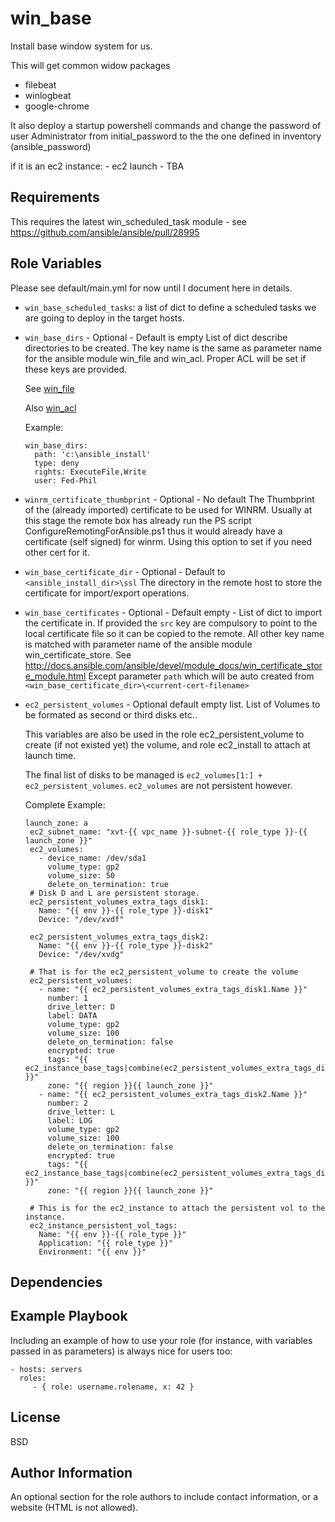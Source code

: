 win_base
=========

Install base window system for us.

This will get common widow packages

- filebeat
- winlogbeat
- google-chrome

It also deploy a startup powershell commands and change the password of user
Administrator from initial_password to the the one defined in inventory
(ansible_password)

if it is an ec2 instance:
    - ec2 launch
    - TBA
    

Requirements
------------

This requires the latest win_scheduled_task module - see
https://github.com/ansible/ansible/pull/28995

Role Variables
--------------

Please see default/main.yml for now until I document here in details.

- `win_base_scheduled_tasks`: a list of dict to define a scheduled tasks we are
going to deploy in the target hosts.

- `win_base_dirs` - Optional - Default is empty 
   List of dict describe directories to be created. The key name is the same as
   parameter name for the ansible module win_file and win_acl. Proper ACL will
   be set if these keys are provided. 

   See [win_file](http://docs.ansible.com/ansible/latest/win_file_module.html)

   Also [win_acl](http://docs.ansible.com/ansible/latest/win_acl_module.html)

   Example:
   ```
   win_base_dirs:
     path: 'c:\ansible_install'
     type: deny
     rights: ExecuteFile,Write
     user: Fed-Phil
   ```

- `winrm_certificate_thumbprint` - Optional - No default 
   The Thumbprint of the (already imported) certificate to be used for WINRM.
   Usually at this stage the remote box has already run the PS script
   ConfigureRemotingForAnsible.ps1 thus it would already have a certificate (self
   signed) for winrm. Using this option to set if you need other cert for it.

- `win_base_certificate_dir` - Optional - Default to `<ansible_install_dir>\ssl`
 The directory in the remote host to store the certificate for import/export
 operations.

- `win_base_certificates` - Optional - Default empty - List of dict to import the certificate in.
 If provided the `src` key are compulsory to point to the local certificate
 file so it can be copied to the remote. All other key name is matched with
 parameter name of the ansible module win_certificate_store.
 See http://docs.ansible.com/ansible/devel/module_docs/win_certificate_store_module.html
 Except parameter `path` which will be auto created from `<win_base_certificate_dir>\<current-cert-filename>`
 
- `ec2_persistent_volumes` - Optional default empty list. 
   List of Volumes to be formated as second or third disks etc..

   This variables are also be used in the role ec2_persistent_volume to create
   (if not existed yet) the volume, and role ec2_install to attach at launch
   time.

   The final list of disks to be managed is 
   `ec2_volumes[1:] + ec2_persistent_volumes`. 
   `ec2_volumes` are not persistent however. 
   
   Complete Example:
   ```
   launch_zone: a
    ec2_subnet_name: "xvt-{{ vpc_name }}-subnet-{{ role_type }}-{{ launch_zone }}"
    ec2_volumes:
	  - device_name: /dev/sda1
	    volume_type: gp2
	    volume_size: 50
	    delete_on_termination: true
	# Disk D and L are persistent storage.
	ec2_persistent_volumes_extra_tags_disk1:
	  Name: "{{ env }}-{{ role_type }}-disk1"
	  Device: "/dev/xvdf"
	
	ec2_persistent_volumes_extra_tags_disk2:
	  Name: "{{ env }}-{{ role_type }}-disk2"
	  Device: "/dev/xvdg"
	
	# That is for the ec2_persistent_volume to create the volume
	ec2_persistent_volumes:
	  - name: "{{ ec2_persistent_volumes_extra_tags_disk1.Name }}"
	    number: 1
	    drive_letter: D
	    label: DATA
	    volume_type: gp2
	    volume_size: 100
	    delete_on_termination: false
	    encrypted: true
	    tags: "{{ ec2_instance_base_tags|combine(ec2_persistent_volumes_extra_tags_disk1) }}"
	    zone: "{{ region }}{{ launch_zone }}"
	  - name: "{{ ec2_persistent_volumes_extra_tags_disk2.Name }}"
	    number: 2
	    drive_letter: L
	    label: LOG
	    volume_type: gp2
	    volume_size: 100
	    delete_on_termination: false
	    encrypted: true
	    tags: "{{ ec2_instance_base_tags|combine(ec2_persistent_volumes_extra_tags_disk2) }}"
	    zone: "{{ region }}{{ launch_zone }}"
	
	# This is for the ec2_instance to attach the persistent vol to the instance.
	ec2_instance_persistent_vol_tags:
	  Name: "{{ env }}-{{ role_type }}"
	  Application: "{{ role_type }}"
	  Environment: "{{ env }}"

   ```


Dependencies
------------


Example Playbook
----------------

Including an example of how to use your role (for instance, with variables
passed in as parameters) is always nice for users too:

    - hosts: servers
      roles:
         - { role: username.rolename, x: 42 }

License
-------

BSD

Author Information
------------------

An optional section for the role authors to include contact information, or a website (HTML is not allowed).
